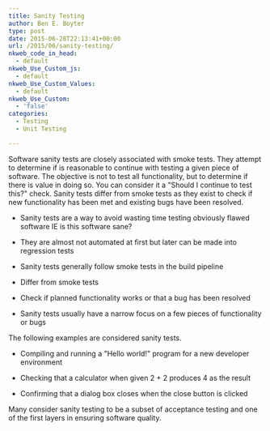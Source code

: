 ```yaml
---
title: Sanity Testing
author: Ben E. Boyter
type: post
date: 2015-06-28T22:13:41+00:00
url: /2015/06/sanity-testing/
nkweb_code_in_head:
  - default
nkweb_Use_Custom_js:
  - default
nkweb_Use_Custom_Values:
  - default
nkweb_Use_Custom:
  - 'false'
categories:
  - Testing
  - Unit Testing

---
```

Software sanity tests are closely associated with smoke tests. They attempt to determine if is reasonable to continue with testing a given piece of software. The objective is not to test all functionality, but to determine if there is value in doing so. You can consider it a "Should I continue to test this?" check. Sanity tests differ from smoke tests as they exist to check if new functionality has been met and existing bugs have been resolved.

* Sanity tests are a way to avoid wasting time testing obviously flawed software IE is this software sane?
  
* They are almost not automated at first but later can be made into regression tests
  
* Sanity tests generally follow smoke tests in the build pipeline
  
* Differ from smoke tests
  
* Check if planned functionality works or that a bug has been resolved
  
* Sanity tests usually have a narrow focus on a few pieces of functionality or bugs

The following examples are considered sanity tests.

* Compiling and running a "Hello world!" program for a new developer environment
  
* Checking that a calculator when given 2 + 2 produces 4 as the result
  
* Confirming that a dialog box closes when the close button is clicked

Many consider sanity testing to be a subset of acceptance testing and one of the first layers in ensuring software quality.